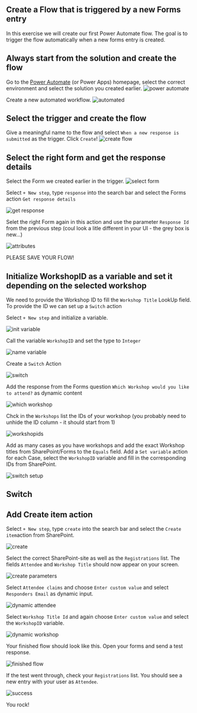 ## Create a Flow that is triggered by a new Forms entry
In this exercise we will create our first Power Automate flow. The goal is to trigger the flow automatically when a new forms entry is created.

## Always start from the solution and create the flow
Go to the [Power Automate](https://make.powerautomate.com/) (or Power Apps) homepage, select the correct environment and select the solution you created earlier.
![power automate](/assets/7_powerautomate.png)

Create a new automated workflow.
![automated](/assets/7_automated.png)

## Select the trigger and create the flow
Give a meaningful name to the flow and select `When a new response is submitted` as the trigger. Click `Create`!
![create flow](/assets/7_createflow.png)

## Select the right form and get the response details
Select the Form we created earlier in the trigger.
![select form](/assets/7_selectform.png)

Select `+ New step`, type `response` into the search bar and select the Forms action `Get response details`

![get response](/assets/7_getresponse.png)

Selet the right Form again in this action and use the parameter `Response Id` from the previous step (coul look a litle different in your UI - the grey box is new...)

![attributes](/assets/7_selectattributes.png)

PLEASE SAVE YOUR FLOW!

## Initialize WorkshopID as a variable and set it depending on the selected workshop
We need to provide the Workshop ID to fill the `Workshop Title` LookUp field. To provide the ID we can set up a `Switch` action 

Select `+ New step` and initialize a variable.

![init variable](/assets/7_initvariable.png)

Call the variable `WorkshopID` and set the type to `Integer`

![name variable](/assets/7_namevariable.png)

Create a `Switch` Action

![switch](/assets/7_switch.png)

Add the response from the Forms question `Which Workshop would you like to attend?` as dynamic content

![which workshop](/assets/7_whichworkshop.png)

Chck in the `Workshops` list the IDs of your workshop (you probably need to unhide the ID column - it should start from 1)

![workshopids](/assets/7_workshopid.png)

Add as many cases as you have workshops and add the exact Workshop titles from SharePoint/Forms to the `Equals` field. Add a `Set variable` action for each Case, select the `WorkshopID` variable and fill in the corresponding IDs from SharePoint.

![switch setup](/assets/7_switchsetup.png)

## Switch

## Add Create item action
Select `+ New step`, type `create` into the search bar and select the `Create item`action from SharePoint.

![create](/assets/7_createitem.png)

Select the correct SharePoint-site as well as the `Registrations` list. The fields `Attendee` and `Workshop Title` should now appear on your screen.

![create parameters](/assets/7_createitemparameters.png)

Select `Attendee claims` and choose `Enter custom value` and select `Responders Email` as dynamic input.

![dynamic attendee](/assets/7_dynamicattendee.png)

Select `Workshop Title Id` and again choose `Enter custom value` and select the `WorkshopID` variable.

![dynamic workshop](/assets/7_dynamicworkshop.png)

Your finished flow should look like this. Open your forms and send a test response.

![finished flow](/assets/7_finishedflow.png)

If the test went through, check your `Registrations` list. You should see a new entry with your user as `Attendee`.

![success](/assets/7_success.png)

You rock!